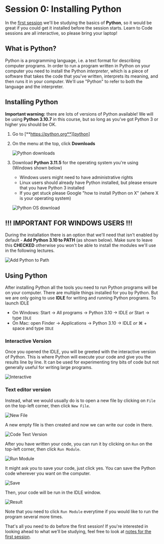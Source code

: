# Session 0: Installing Python

In the [first session][session1] we'll be studying the basics of **Python**, so
it would be great if you could get it installed before the session starts. Learn
to Code sessions are all interactive, so please bring your laptop!

[session1]: https://github.com/oxcompsoc/learntocode/tree/master/session1

## What is Python?

Python is a programming language, i.e. a text format for describing computer
programs. In order to run a program written in Python on your computer you need
to install the Python *interpreter*, which is a piece of software that takes the
code that you've written, interprets its meaning, and then runs it in your
computer. We'll use "Python" to refer to both the language and the interpreter.

## Installing Python

**Important warning:** there are lots of versions of Python available! We will
be using **Python 3.10.7** in this course, but so long as you've got Python 3 or
higher you should be OK.

1. Go to [**https://python.org**][python]
2. On the menu at the top, click **Downloads**

    ![Python downloads](assets/download1.png)

3. Download **Python 3.11.5** for the operating system you're using (Windows shown below)
    * Windows users might need to have administrative rights
    * Linux users should already have Python installed, but please ensure that
      you have Python 3 installed
    * If you get stuck please Google "how to install Python on X" (where X is
      your operating system)

    ![Python OS download](assets/download1_new.PNG)

## !!! IMPORTANT FOR WINDOWS USERS !!!

During the installation there is an option that we'll need that isn't enabled by default - **Add Python 3.10 to PATH** (as shown below). Make sure to leave this **CHECKED** otherwise you won't be able to install the modules we'll use in the following lectures.

![Add Python to Path](assets/install2_2020.PNG)

## Using Python

After installing Python all the tools you need to run Python programs will be on
your computer. There are multiple things installed for you by Python. But we are only going to use **IDLE** for writing and running Python
programs. To launch IDLE

* On Windows: Start &rarr; All programs &rarr; Python 3.10 &rarr; IDLE *or*
  Start &rarr; type `IDLE`
* On Mac: open Finder &rarr; Applications &rarr; Python 3.10 &rarr; IDLE *or*
  &#8984; + space and type `IDLE`

### Interactive Version
Once you opened the IDLE, you will be greeted with the interactive version of Python. This is where Python will execute your code and give you the results line by line. It can be used for experimenting tiny bits of code but not generally useful for writing large programs.

![Interactive](assets/interactiveversion.png)

### Text editor version

Instead, what we would usually do is to open a new file by clicking on `File` on the top-left corner, then click `New File`.

![New File](assets/newfile.png)

A new empty file is then created and now we can write our code in there.

![Code Text Version](assets/codetextversion.png)

After you have written your code, you can run it by clicking on `Run` on the top-left corner, then click `Run Module`. 

![Run Module](assets/runmodule.png)

It might ask you to save your code, just click yes. You can save the Python code wherever you want on the computer.

![Save](assets/save.png)

Then, your code will be run in the IDLE window. 

![Result](assets/result.png)

Note that you need to click `Run Module` everytime if you would like to run the program several more times.




That's all you need to do before the first session! If you're interested in
looking ahead to what we'll be studying, feel free to look at [notes for the first session][session1].

<!-- ## Getting to the department

Please come to Department of Computer Science, Parks Road, Oxford, OX1 3QD on
7pm Thursday 2nd week HT2020 for the first session. We expect attendance to be
high, so it will be worth arriving early!

![Map](learntocodemap.png)

The above map shows which entrance of the CS department you should use - there
are plenty of CompSoc signs up guiding the way. -->

[python]: https://python.org
